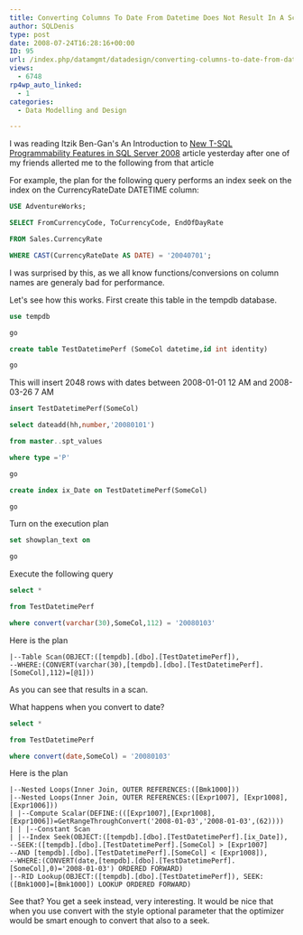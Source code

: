 ```yaml
---
title: Converting Columns To Date From Datetime Does Not Result In A Scan In SQL Server 2008
author: SQLDenis
type: post
date: 2008-07-24T16:28:16+00:00
ID: 95
url: /index.php/datamgmt/datadesign/converting-columns-to-date-from-datetime-2008/
views:
  - 6748
rp4wp_auto_linked:
  - 1
categories:
  - Data Modelling and Design

---
```

I was reading Itzik Ben-Gan's An Introduction to [New T-SQL Programmability Features in SQL Server 2008][1] article yesterday after one of my friends allerted me to the following from that article
  
For example, the plan for the following query performs an index seek on the index on the CurrencyRateDate DATETIME column:

```sql
USE AdventureWorks;

SELECT FromCurrencyCode, ToCurrencyCode, EndOfDayRate

FROM Sales.CurrencyRate

WHERE CAST(CurrencyRateDate AS DATE) = '20040701';
```

I was surprised by this, as we all know functions/conversions on column names are generaly bad for performance.

Let's see how this works. First create this table in the tempdb database.

```sql
use tempdb

go

create table TestDatetimePerf (SomeCol datetime,id int identity)

go
```

This will insert 2048 rows with dates between 2008-01-01 12 AM and 2008-03-26 7 AM

```sql
insert TestDatetimePerf(SomeCol)

select dateadd(hh,number,'20080101')

from master..spt_values

where type ='P'

go

create index ix_Date on TestDatetimePerf(SomeCol)

go
```

Turn on the execution plan

```sql
set showplan_text on

go
```

Execute the following query

```sql
select * 

from TestDatetimePerf

where convert(varchar(30),SomeCol,112) = '20080103'
```

Here is the plan

```
|--Table Scan(OBJECT:([tempdb].[dbo].[TestDatetimePerf]), 
--WHERE:(CONVERT(varchar(30),[tempdb].[dbo].[TestDatetimePerf].[SomeCol],112)=[@1]))
```

As you can see that results in a scan. 

What happens when you convert to date?

```sql
select * 

from TestDatetimePerf

where convert(date,SomeCol) = '20080103'
```

Here is the plan

```
|--Nested Loops(Inner Join, OUTER REFERENCES:([Bmk1000]))
|--Nested Loops(Inner Join, OUTER REFERENCES:([Expr1007], [Expr1008], [Expr1006]))
| |--Compute Scalar(DEFINE:(([Expr1007],[Expr1008],[Expr1006])=GetRangeThroughConvert('2008-01-03','2008-01-03',(62))))
| | |--Constant Scan
| |--Index Seek(OBJECT:([tempdb].[dbo].[TestDatetimePerf].[ix_Date]), 
--SEEK:([tempdb].[dbo].[TestDatetimePerf].[SomeCol] > [Expr1007] 
--AND [tempdb].[dbo].[TestDatetimePerf].[SomeCol] < [Expr1008]), 
--WHERE:(CONVERT(date,[tempdb].[dbo].[TestDatetimePerf].[SomeCol],0)='2008-01-03') ORDERED FORWARD)
|--RID Lookup(OBJECT:([tempdb].[dbo].[TestDatetimePerf]), SEEK:([Bmk1000]=[Bmk1000]) LOOKUP ORDERED FORWARD)
```

See that? You get a seek instead, very interesting. It would be nice that when you use convert with the style optional parameter that the optimizer would be smart enough to convert that also to a seek.

 [1]: http://msdn.microsoft.com/en-gb/library/cc721270(SQL.100).aspx